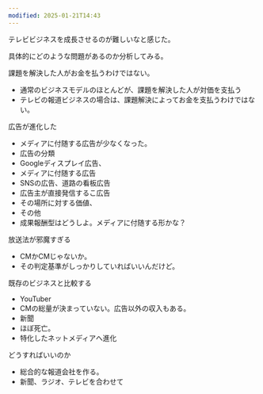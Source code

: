 ```yaml
---
modified: 2025-01-21T14:43
---
```



テレビビジネスを成長させるのが難しいなと感じた。

具体的にどのような問題があるのか分析してみる。

課題を解決した人がお金を払うわけではない。

- 通常のビジネスモデルのほとんどが、課題を解決した人が対価を支払う  
- テレビの報道ビジネスの場合は、課題解決によってお金を支払うわけではない。  

広告が進化した

- メディアに付随する広告が少なくなった。  
- 広告の分類  
- Googleディスプレイ広告、  
- メディアに付随する広告  
- SNSの広告、道路の看板広告  
- 広告主が直接発信するこ広告  
- その場所に対する価値、  
- その他  
- 成果報酬型はどうしよ。メディアに付随する形かな？  

放送法が邪魔すぎる

- CMかCMじゃないか。  
- その判定基準がしっかりしていればいいんだけど。  

既存のビジネスと比較する

- YouTuber  
- CMの総量が決まっていない。広告以外の収入もある。  
- 新聞  
- ほぼ死亡。  
- 特化したネットメディアへ進化  

どうすればいいのか

- 総合的な報道会社を作る。  
- 新聞、ラジオ、テレビを合わせて